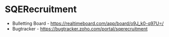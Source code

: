 # SQERecruitment

- Bulletting Board - https://realtimeboard.com/app/board/o9J_k0-q97U=/
- Bugtracker - https://bugtracker.zoho.com/portal/sqerecruitment
